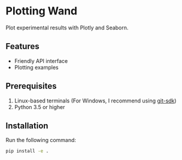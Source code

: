 # Plotting Wand

Plot experimental results with Plotly and Seaborn.

## Features

* Friendly API interface
* Plotting examples

## Prerequisites

1. Linux-based terminals (For Windows, I recommend using [git-sdk](https://github.com/git-for-windows/build-extra/releases))
2. Python 3.5 or higher

## Installation

Run the following command:

```bash
pip install -e .
```
